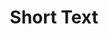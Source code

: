 ---
title: Short Text
layout: DemoLayout
sidebar: false
navbar: false
pageClass: customDemoPage
pie: "@pie-element/text-entry@3.3.1"
model:
    id: '1'
    element: text-entry
    feedback:
      correct:
        type: custom
        custom: correct-o
      incorrect:
        type: custom
        custom: custom feedback
      partial:
        type: custom
        custom: foo
    correctResponses:
      values:
      - mutt
      - hound
      ignoreWhitespace: true
      ignoreCase: false
    partialResponses:
      values:
      - mutty
      ignoreWhitespace: true
      ignoreCase: true
      awardPercentage: '50'
    answerBlankSize: '10'
    answerAlignment: left
    prompt: Question Prompt goes here
    allowDecimal: true
    allowIntegersOnly: false
    allowThousandsSeparator: true
---